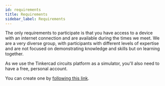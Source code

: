 ```yaml
---
id: requirements
title: Requirements
sidebar_label: Requirements
---
```


The only requirements to participate is that you have access to a device with an internet connection and are available during the times we meet. We are a very diverse group, with participants with different levels of expertise and are not focused on demonstrating knowledge and skills but on learning together.

As we use the Tinkercad circuits platform as a simulator, you'll also need to have a free, personal account.

You can create one by <a href="https://www.tinkercad.com/join" target="_blank">following this link</a>.

